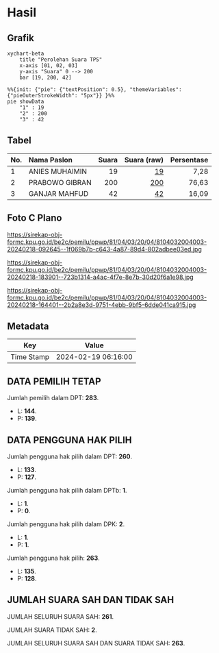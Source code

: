 # Hasil

## Grafik

```mermaid
xychart-beta
    title "Perolehan Suara TPS"
    x-axis [01, 02, 03]
    y-axis "Suara" 0 --> 200
    bar [19, 200, 42]
```

```mermaid
%%{init: {"pie": {"textPosition": 0.5}, "themeVariables": {"pieOuterStrokeWidth": "5px"}} }%%
pie showData
    "1" : 19
    "2" : 200
    "3" : 42
```

## Tabel

| No. | Nama Paslon    | Suara | Suara (raw) | Persentase |
|:--- |:-------------- | -----:| -----------:| ----------:|
| 1   | ANIES MUHAIMIN | 19    | [19][p-1]   | 7,28       |
| 2   | PRABOWO GIBRAN | 200   | [200][p-2]  | 76,63      |
| 3   | GANJAR MAHFUD  | 42    | [42][p-3]   | 16,09      |


[p-1]: https://github.com/gigit-pemilu/pemilu-2024-81-maluku/blob/main/pilpres/hitung-suara/sub/81-maluku/sub/04-buru/sub/03-waeapo/sub/2004-waenetat/sub/003-tps/sub/paslon-1.txt
[p-2]: https://github.com/gigit-pemilu/pemilu-2024-81-maluku/blob/main/pilpres/hitung-suara/sub/81-maluku/sub/04-buru/sub/03-waeapo/sub/2004-waenetat/sub/003-tps/sub/paslon-2.txt
[p-3]: https://github.com/gigit-pemilu/pemilu-2024-81-maluku/blob/main/pilpres/hitung-suara/sub/81-maluku/sub/04-buru/sub/03-waeapo/sub/2004-waenetat/sub/003-tps/sub/paslon-3.txt

## Foto C Plano

https://sirekap-obj-formc.kpu.go.id/be2c/pemilu/ppwp/81/04/03/20/04/8104032004003-20240218-092645--1f069b7b-c643-4a87-89d4-802adbee03ed.jpg

https://sirekap-obj-formc.kpu.go.id/be2c/pemilu/ppwp/81/04/03/20/04/8104032004003-20240218-183901--723b1314-a4ac-4f7e-8e7b-30d20f6a1e98.jpg

https://sirekap-obj-formc.kpu.go.id/be2c/pemilu/ppwp/81/04/03/20/04/8104032004003-20240218-164401--2b2a8e3d-9751-4ebb-9bf5-6dde041ca915.jpg


## Metadata

| Key        | Value               |
| ---------- | ------------------- |
| Time Stamp | 2024-02-19 06:16:00 |


## DATA PEMILIH TETAP

Jumlah pemilih dalam DPT: **283**.
 * L: **144**.
 * P: **139**.

## DATA PENGGUNA HAK PILIH

Jumlah pengguna hak pilih dalam DPT: **260**.
 * L: **133**.
 * P: **127**.

Jumlah pengguna hak pilih dalam DPTb: **1**.
 * L: **1**.
 * P: **0**.

Jumlah pengguna hak pilih dalam DPK: **2**.
 * L: **1**.
 * P: **1**.

Jumlah pengguna hak pilih: **263**.
 * L: **135**.
 * P: **128**.

## JUMLAH SUARA SAH DAN TIDAK SAH

JUMLAH SELURUH SUARA SAH: **261**.

JUMLAH SUARA TIDAK SAH: **2**.

JUMLAH SELURUH SUARA SAH DAN SUARA TIDAK SAH: **263**.


